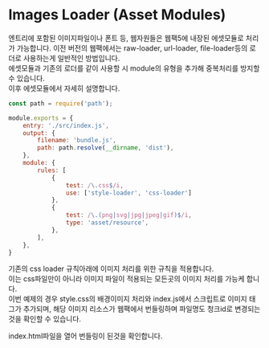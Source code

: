 # Images Loader (Asset Modules)
엔트리에 포함된 이미지파일이나 폰트 등, 웹자원들은 웹팩5에 내장된 에셋모듈로 처리가 가능합니다.
이전 버전의 웹팩에서는 raw-loader, url-loader, file-loader등의 로더로 사용하는게 일반적인 방법입니다.  
에셋모듈과 기존의 로더를 같이 사용할 시 module의 유형을 추가해 중복처리를 방지할 수 있습니다.  
이후 에셋모듈에서 자세히 설명합니다.

```javascript
const path = require('path');

module.exports = {
    entry: './src/index.js',
    output: {
        filename: 'bundle.js',
        path: path.resolve(__dirname, 'dist'),
    },
    module: {
        rules: [
            {
                test: /\.css$/i,
                use: ['style-loader', 'css-loader']
            },
            {
                test: /\.(png|svg|jpg|jpeg|gif)$/i,
                type: 'asset/resource',
            },
        ],
    },
}
```
기존의 css loader 규칙아래에 이미지 처리를 위한 규칙을 적용합니다.  
이는 css파일만이 아니라 이미지 파일이 적용되는 모든곳의 이미지 처리를 가능케 합니다.  
이번 예제의 경우 style.css의 배경이미지 처리와 index.js에서 스크립트로 이미지 태그가 추가되며,
해당 이미지 리소스가 웹팩에서 번들링하며 파일명도 청크id로 변경되는것을 확인할 수 있습니다.

index.html파일을 열어 번들링이 된것을 확인합니다.